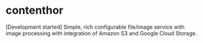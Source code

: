 # contenthor
[Development started] Simple, rich configurable file/image service with image processing with integration of Amazon S3 and Google Cloud Storage.
